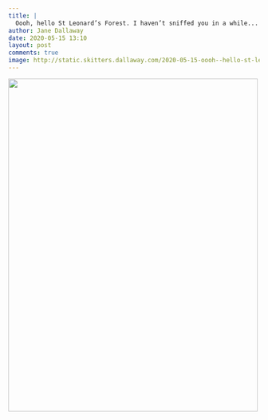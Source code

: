 ```yaml
---
title: |
  Oooh, hello St Leonard’s Forest. I haven’t sniffed you in a while...
author: Jane Dallaway
date: 2020-05-15 13:10
layout: post
comments: true
image: http://static.skitters.dallaway.com/2020-05-15-oooh--hello-st-leonard-s-forest--i-haven-t-sniffed-you-in-a-while-thumb-1-IMG-0595.JPG
---
```


<div>
        <a href="http://static.skitters.dallaway.com/2020-05-15-oooh--hello-st-leonard-s-forest--i-haven-t-sniffed-you-in-a-while-fullsize-1-IMG-0595.JPG">
          <img src="http://static.skitters.dallaway.com/2020-05-15-oooh--hello-st-leonard-s-forest--i-haven-t-sniffed-you-in-a-while-thumb-1-IMG-0595.JPG" width="500" height="667"/>
        </a>
      </div>


  
      